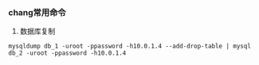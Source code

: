 ### chang常用命令

1.	数据库复制

```shell
mysqldump db_1 -uroot -ppassword -h10.0.1.4 --add-drop-table | mysql db_2 -uroot -ppassword -h10.0.1.4
```
